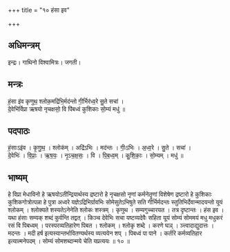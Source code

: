 +++
title = "१० हंसा इव"

+++
## अधिमन्त्रम्
इन्द्रः। गाथिनो विश्वामित्रः। जगती।

## मन्त्रः
हं॒सा इ॑व कृणुथ॒ श्लोक॒मद्रि॑भि॒र्मद॑न्तो गी॒र्भिर॑ध्व॒रे सु॒ते सचा॑ ।  
दे॒वेभि॑र्विप्रा ऋषयो नृचक्षसो॒ वि पि॑बध्वं कुशिकाः सो॒म्यं मधु॑ ॥

## पदपाठः
हं॒साःऽइ॑व । कृ॒णु॒थ॒ । श्लोक॑म् । अद्रि॑ऽभिः । मद॑न्तः । गीः॒ऽभिः । अ॒ध्व॒रे । सु॒ते । सचा॑ ।  
दे॒वेभिः॑ । वि॒प्राः॒ । ऋ॒ष॒यः॒ । नृ॒ऽच॒क्ष॒सः॒ । वि । पि॒ब॒ध्व॒म् । कु॒शि॒काः॒ । सो॒म्यम् । मधु॑ ॥

## भाष्यम्
हे विप्रा मेधाविनो हे ऋषयोऽतीन्द्रियार्थस्य द्रष्टारो हे नृचक्षसो नृणां कर्मनेतॄणां विशेषेण द्रष्टारो हे कुशिकाः कुशिकगोत्रोत्पन्ना हे पुत्रा अध्वरे यज्ञेऽद्रिभिर्ग्रावभिः सोमेसुतेऽभिषुते सति गीर्भिर्मदन्तः स्तुतिभिर्देवान्मादयन्तो यूयं श्लोकम् । श्लोक्यते शस्यतेऽनेनेति श्लोकः शस्त्रम् । कृणुथ । सम्यगुच्चारयत । तत्र दृष्टान्तः । हंस इव । यथा हंसाः सम्यक् शब्दं कुर्वन्ति तद्वत् । किञ्च देवेभिः सचा यष्टव्यदेवैः सहिता यूयं सोम्यं सोममयं मधु मधुकरं रसं वि पिबध्वम् । परस्परव्यतिहारेण पिबत । श्लोकम् । श्लोकृ शब्दे । करणे घञ् । ञ्त्त्वादाद्युदात्तः । मदन्तः । मदी हर्ष इत्यस्यान्तर्भावितण्यर्थस्य व्यत्ययेन शप् । पिबध्वं पा पाने । कर्तरि कर्मव्यतिहार इत्यात्मनेपदम् । सोम्यं सोमशब्दान्मये चेति यप्रत्ययः ॥ १० ॥